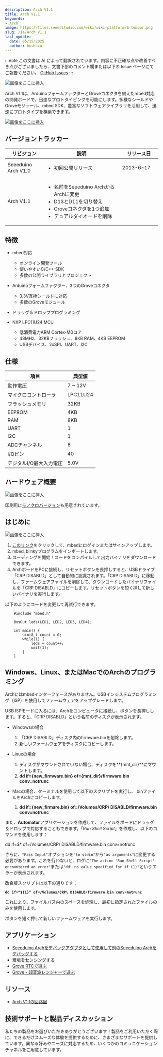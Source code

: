 ```yaml
---
description: Arch V1.1
title: Arch V1.1
keywords:
- Arch
image: https://files.seeedstudio.com/wiki/wiki-platform/S-tempor.png
slug: /ja/Arch_V1.1
last_update:
  date: 05/15/2025
  author: hushuxu
---
```

:::note
この文書は AI によって翻訳されています。内容に不正確な点や改善すべき点がございましたら、文書下部のコメント欄または以下の Issue ページにてご報告ください。
[GitHub Issues](https://github.com/Seeed-Studio/wiki-documents/issues)
:::

![画像をここに挿入](https://files.seeedstudio.com/wiki/Arch_V1.1/img/Arch.jpg)

Arch V1.1は、ArduinoフォームファクターとGroveコネクタを備えたmbed対応の開発ボードで、迅速なプロトタイピングを可能にします。多様なシールドやGroveモジュール、mbed SDK、豊富なソフトウェアライブラリを活用して、迅速にプロトタイプを構築できます。

[![画像をここに挿入](https://files.seeedstudio.com/wiki/common/Get_One_Now_Banner.png)](https://www.seeedstudio.com/depot/seeeduino-arch-p-1561.html)

バージョントラッカー
-------

<table>
<colgroup>
<col width="25%" />
<col width="50%" />
<col width="25%" />
</colgroup>
<thead>
<tr class="header">
<th>リビジョン</th>
<th>説明</th>
<th>リリース日</th>
</tr>
</thead>
<tbody>
<tr class="odd">
<td>Seeeduino Arch V1.0</td>
<td><ul>
<li>初回公開リリース</li>
</ul></td>
<td>2013-6-17</td>
</tr>
<tr class="even">
<td>Arch V1.1</td>
<td><ul>
<li>名前をSeeeduino ArchからArchに変更</li>
<li>D13とD11を切り替え</li>
<li>Groveコネクタを1つ追加</li>
<li>デュアルダイオードを削除</li>
</ul></td>
<td></td>
</tr>
</tbody>
</table>

特徴
-------

-   mbed対応
    -   オンライン開発ツール
    -   使いやすいC/C++ SDK
    -   多数の公開ライブラリとプロジェクト

-   Arduinoフォームファクター、3つのGroveコネクタ
    -   3.3V互換シールドに対応
    -   多数のGroveモジュール
-   ドラッグ＆ドロッププログラミング
-   NXP LPC11U24 MCU
    -   低消費電力ARM Cortex-M0コア
    -   48MHz、32KBフラッシュ、8KB RAM、4KB EEPROM
    -   USBデバイス、2xSPI、UART、I2C

仕様
-------------

| 項目                          | 典型値  |
|-------------------------------|----------|
| 動作電圧                     | 7 ~ 12V  |
| マイクロコントローラ          | LPC11U24 |
| フラッシュメモリ              | 32KB     |
| EEPROM                        | 4KB      |
| RAM                           | 8KB      |
| UART                          | 1        |
| I2C                           | 1        |
| ADCチャンネル                 | 8        |
| I/Oピン                       | 40       |
| デジタルI/O最大入力電圧       | 5.0V     |

ハードウェア概要
------

![画像をここに挿入](https://files.seeedstudio.com/wiki/Arch_V1.1/img/Arch_V1.1_Pinout.png)

印刷用に[モノクロバージョン](https://seeed-studio.github.io/Artwork/images/arch_v1.1_pinout_mono.png)も用意されています。

はじめに
-----------

![画像をここに挿入](https://files.seeedstudio.com/wiki/Arch_V1.1/img/Get_started_with_arch.png)

1.  [このリンク](https://mbed.org/compiler/#import:/teams/mbed/code/mbed_blinky/;platform:Seeeduino-Arch)をクリックして、mbedにログインまたはサインアップします。
2.  mbed\_blinkyプログラムをインポートします。
3.  コーディングを開始！コードをコンパイルして出力バイナリをダウンロードできます。
4.  ArchボードをPCに接続し、リセットボタンを長押しすると、USBドライブ「CRP DISABLD」として自動的に認識されます。「CRP DISABLD」に移動し、ファームウェアファイルを削除して、ダウンロードしたバイナリファイルを「CRP DISABLD」にコピーします。リセットボタンを短く押して新しいバイナリを実行します。

以下のようにコードを変更して再試行できます。

```
    #include "mbed.h"

    BusOut leds(LED1, LED2, LED3, LED4);

    int main() {
        uint8_t count = 0;
        while(1) {
            leds = count++;
            wait(1);
        }
    }
```

Windows、Linux、またはMacでのArchのプログラミング
-----------------------------------------

Archにはmbedインターフェースがありません。USBインシステムプログラミング（ISP）を使用してファームウェアをアップグレードします。

USB ISPモードに入るには、Archをコンピュータに接続し、ボタンを長押しします。すると、「CRP DISABLD」という名前のディスクが表示されます。

-   Windowsの場合
    1.  「CRP DISABLD」ディスク内のfirmware.binを削除します。
    2.  新しいファームウェアをディスクにコピーします。

-   Linuxの場合
    1.  ディスクがマウントされていない場合、ディスクを**\{mnt\_dir\}**にマウントします。
    2.  **dd if=\{new\_firmware.bin\} of=\{mnt\_dir\}/firmware.bin conv=notrunc**

-   Macの場合、ターミナルを使用して以下のスクリプトを実行し、.binファイルをArchにコピーします。

    1.  **dd if=\{new\_firmare.bin\} of=/Volumes/CRP\\ DISABLD/firmware.bin conv=notrunc**

また、**Automator**アプリケーションを作成して、ファイルをボードにドラッグ＆ドロップで対応することもできます。「*Run Shell Script*」を作成し、以下のコマンドを使用します：

dd if=$\* of=/Volumes/CRP\\ DISABLD/firmware.bin conv=notrunc

さらに、`"Pass Input"`オプションを`"to stdin"`から`"as arguments"`に変更する必要があります。これを行わないと、ログに`"The action 'Run Shell Script' encountered an error"`または`"dd: no value specified for if (1)"`というエラーが表示されます。

改良版スクリプトは以下の通りです：

**`dd if="${1}" of=/Volumes/CRP\ DISABLD/firmware.bin conv=notrunc`**

これにより、ファイルパス内のスペースを処理し、最初に指定されたファイルのみを使用します。

ボタンを短く押して新しいファームウェアを実行します。

アプリケーション
------------

-   [Seeeduino Archをデバッグアダプタとして使用して別のSeeeduino Archをデバッグする](https://mbed.org/users/yihui/notebook/debug-seeeduino-arch-using-cmsis-dap/)
-   [環境をセンシングする](https://mbed.org/users/yihui/notebook/sense-environment/)
-   [Grove RTCで遊ぶ](https://mbed.org/cookbook/seeed-grove-RTC)
-   [Grove - 超音波レンジャーで遊ぶ](https://mbed.org/cookbook/Seeed-grove-ultrasonic-ranger)

リソース
---------

-   [Arch V1.1の回路図](https://upverter.com/yihui/35f45e266de84e9c/Arch/)

<!-- このMarkdownファイルはhttps://www.seeedstudio.com/wiki/Arch_V1.1から作成されました -->

## 技術サポートと製品ディスカッション

私たちの製品をお選びいただきありがとうございます！製品をご利用いただく際に、できるだけスムーズな体験を提供するために、さまざまなサポートを提供しています。異なる好みやニーズに対応するため、いくつかのコミュニケーションチャネルをご用意しています。

<div class="button_tech_support_container">
<a href="https://forum.seeedstudio.com/" class="button_forum"></a> 
<a href="https://www.seeedstudio.com/contacts" class="button_email"></a>
</div>

<div class="button_tech_support_container">
<a href="https://discord.gg/eWkprNDMU7" class="button_discord"></a> 
<a href="https://github.com/Seeed-Studio/wiki-documents/discussions/69" class="button_discussion"></a>
</div>